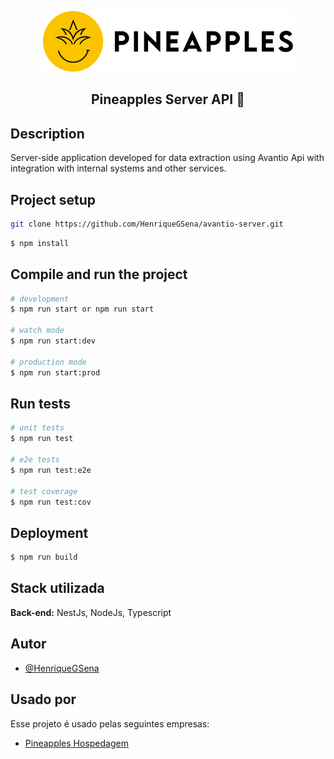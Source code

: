 <p align="center">
  <a href="http://nestjs.com/" target="blank"><img src="./assets/logo/logo.png" width="400" alt="Nest Logo" /></a>
</p>

<div>
  <h2 align="center">Pineapples Server API 🍍</h2>
</div>

## Description

Server-side application developed for data extraction using Avantio Api with integration with internal systems and other services.

## Project setup

```bash
git clone https://github.com/HenriqueGSena/avantio-server.git
```

```bash
$ npm install
```

## Compile and run the project

```bash
# development
$ npm run start or npm run start

# watch mode
$ npm run start:dev

# production mode
$ npm run start:prod
```

## Run tests

```bash
# unit tests
$ npm run test

# e2e tests
$ npm run test:e2e

# test coverage
$ npm run test:cov
```

## Deployment

```bash
$ npm run build
```

## Stack utilizada

**Back-end:** NestJs, NodeJs, Typescript

## Autor

- [@HenriqueGSena](https://github.com/HenriqueGSena)

## Usado por

Esse projeto é usado pelas seguintes empresas:

- [Pineapples Hospedagem](https://www.pineapples.com.br/en/)


